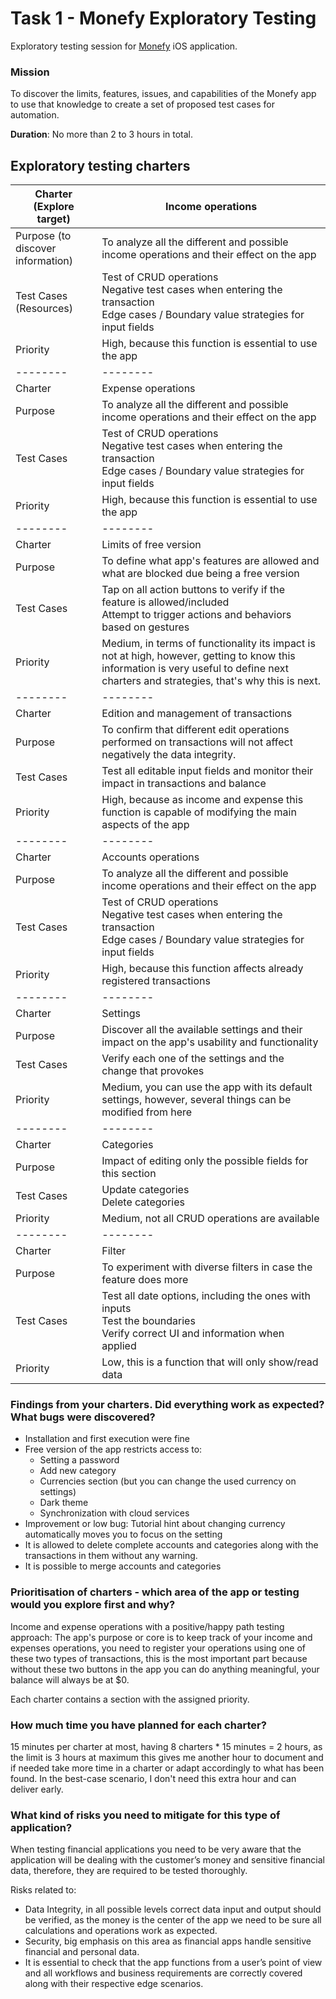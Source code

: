 # Task 1 - Monefy Exploratory Testing

Exploratory testing session for [Monefy](https://itunes.apple.com/us/app/monefy-money-manager/id1212024409?) iOS application.

### Mission
To discover the limits, features, issues, and capabilities of the Monefy app to use that knowledge to create a set of proposed test cases for automation.

**Duration**: No more than 2 to 3 hours in total.

## Exploratory testing charters

| Charter (Explore target)          | Income operations                                                                                                                                                                      |
| --------------------------------- | -------------------------------------------------------------------------------------------------------------------------------------------------------------------------------------- |
| Purpose (to discover information) | To analyze all the different and possible income operations and their effect on the app                                                                                                |
| Test Cases (Resources)            | Test of CRUD operations<br>Negative test cases when entering the transaction<br>Edge cases / Boundary value strategies for input fields                                                |
| Priority                          | High, because this function is essential to use the app                                                                                                                                |
| \--------                         | \--------                                                                                                                                                                              |
| Charter                           | Expense operations                                                                                                                                                                     |
| Purpose                           | To analyze all the different and possible income operations and their effect on the app                                                                                                |
| Test Cases                        | Test of CRUD operations<br>Negative test cases when entering the transaction<br>Edge cases / Boundary value strategies for input fields                                                |
| Priority                          | High, because this function is essential to use the app                                                                                                                                |
| \--------                         | \--------                                                                                                                                                                              |
| Charter                           | Limits of free version                                                                                                                                                                 |
| Purpose                           | To define what app's features are allowed and what are blocked due being a free version                                                                                                |
| Test Cases                        | Tap on all action buttons to verify if the feature is allowed/included<br>Attempt to trigger actions and behaviors based on gestures                                                   |
| Priority                          | Medium, in terms of functionality its impact is not at high, however, getting to know this information is very useful to define next charters and strategies, that's why this is next. |
| \--------                         | \--------                                                                                                                                                                              |
| Charter                           | Edition and management of transactions                                                                                                                                                 |
| Purpose                           | To confirm that different edit operations performed on transactions will not affect negatively the data integrity.                                                                     |
| Test Cases                        | Test all editable input fields and monitor their impact in transactions and balance                                                                                                    |
| Priority                          | High, because as income and expense this function is capable of modifying the main aspects of the app                                                                                  |
| \--------                         | \--------                                                                                                                                                                              |
| Charter                           | Accounts operations                                                                                                                                                                    |
| Purpose                           | To analyze all the different and possible income operations and their effect on the app                                                                                                |
| Test Cases                        | Test of CRUD operations<br>Negative test cases when entering the transaction<br>Edge cases / Boundary value strategies for input fields                                                |
| Priority                          | High, because this function affects already registered transactions                                                                                                                    |
| \--------                         | \--------                                                                                                                                                                              |
| Charter                           | Settings                                                                                                                                                                               |
| Purpose                           | Discover all the available settings and their impact on the app's usability and functionality                                                                                          |
| Test Cases                        | Verify each one of the settings and the change that provokes                                                                                                                           |
| Priority                          | Medium, you can use the app with its default settings, however, several things can be modified from here                                                                               |
| \--------                         | \--------                                                                                                                                                                              |
| Charter                           | Categories                                                                                                                                                                             |
| Purpose                           | Impact of editing only the possible fields for this section                                                                                                                            |
| Test Cases                        | Update categories<br>Delete categories                                                                                                                                                 |
| Priority                          | Medium, not all CRUD operations are available                                                                                                                                          |
| \--------                         | \--------                                                                                                                                                                              |
| Charter                           | Filter                                                                                                                                                                                 |
| Purpose                           | To experiment with diverse filters in case the feature does more                                                                                                                       |
| Test Cases                        | Test all date options, including the ones with inputs<br>Test the boundaries<br>Verify correct UI and information when applied                                                         |
| Priority                          | Low, this is a function that will only show/read data                                                                                                                                  |

### Findings from your charters. Did everything work as expected? What bugs were discovered?

- Installation and first execution were fine
- Free version of the app restricts access to:
    - Setting a password
    - Add new category
    - Currencies section (but you can change the used currency on settings)
    - Dark theme
    - Synchronization with cloud services
- Improvement or low bug: Tutorial hint about changing currency automatically moves you to focus on the setting
- It is allowed to delete complete accounts and categories along with the transactions in them without any warning. 
- It is possible to merge accounts and categories

### Prioritisation of charters - which area of the app or testing would you explore first and why?

Income and expense operations with a positive/happy path testing approach: The app's purpose or core is to keep track of your income and expenses operations, you need to register your operations using one of these two types of transactions, this is the most important part because without these two buttons in the app you can do anything meaningful, your balance will always be at $0.

Each charter contains a section with the assigned priority.

### How much time you have planned for each charter?

15 minutes per charter at most, having 8 charters * 15 minutes = 2 hours, as the limit is 3 hours at maximum this gives me another hour to document and if needed take more time in a charter or adapt accordingly to what has been found. In the best-case scenario, I don't need this extra hour and can deliver early.

### What kind of risks you need to mitigate for this type of application?

When testing financial applications you need to be very aware that the application will be dealing with the customer’s money and sensitive financial data, therefore, they are required to be tested thoroughly.

Risks related to:
- Data Integrity, in all possible levels correct data input and output should be verified, as the money is the center of the app we need to be sure all calculations and operations work as expected.
- Security, big emphasis on this area as financial apps handle sensitive financial and personal data.
- It is essential to check that the app functions from a user’s point of view and all workflows and business requirements are correctly covered along with their respective edge scenarios.
